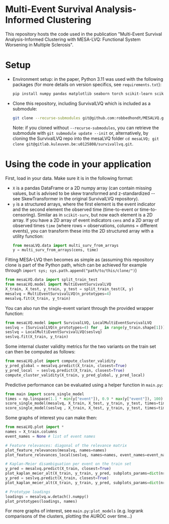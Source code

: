 # Multi-Event Survival Analysis-Informed Clustering
This repository hosts the code used in the publication "Multi-Event Survival Analysis-Informed Clustering with MESA-LVQ: Functional System Worsening in Multiple Sclerosis".

# Setup
- Environment setup: in the paper, Python 3.11 was used with the following packages (for more details on version specifics, see `requirements.txt`):
    ```bash
    pip install numpy pandas matplotlib seaborn torch scikit-learn scikit-survival genieclust
    ```
- Clone this repository, including SurvivalLVQ which is included as a submodule:
    ```bash
    git clone --recurse-submodules git@github.com:robbedhondt/MESALVQ.git
    ```
    Note: if you cloned without `--recurse-submodules`, you can retrieve the submodule with `git submodule update --init` or, alternatively, by cloning the SurvivalLVQ repo into the mesaLVQ folder `cd mesaLVQ; git clone git@gitlab.kuleuven.be:u0125808/survivallvq.git`.

# Using the code in your application
First, load in your data. Make sure it is in the following format: 
- `X` is a pandas DataFrame or a 2D numpy array (can contain missing values, but is advised to be skew transformed and z-standardized -- see SkewTransformer in the original SurvivalLVQ repository).
- `y` is a structured arrays, where the first element is the event indicator and the second element the observed time (time-to-event or time-to-censoring). Similar as in `scikit-surv`, but now each element is a 2D array. If you have a 2D array of event indicators `cens` and a 2D array of observed times `time` (where rows = observations, columns = different events), you can transform these into the 2D structured array with a utility function:
    ```python
    from mesaLVQ.data import multi_surv_from_arrays
    y = multi_surv_from_arrays(cens, time)
    ```

Fitting MESA-LVQ then becomes as simple as (assuming this repository clone is part of the Python path, which can be achieved for example through `import sys; sys.path.append("path/to/this/clone/")`)
```python
from mesaLVQ.data import split_train_test
from mesaLVQ.model import MultiEventSurvivalLVQ
X_train, X_test, y_train, y_test = split_train_test(X, y)
mesalvq = MultiEventSurvivalLVQ(n_prototypes=4)
mesalvq.fit(X_train, y_train)
```

You can also run the single-event variant through the provided wrapper function:
```python
from mesaLVQ.model import SurvivalLVQ, LocalMultiEventSurvivalLVQ
seslvq = [SurvivalLVQ(n_prototypes=4) for _ in range(y_train.shape[1])]
seslvq = LocalMultiEventSurvivalLVQ(seslvq)
seslvq.fit(X_train, y_train)
```

Some internal cluster validity metrics for the two variants on the train set can then be computed as follows:
```python
from mesaLVQ.plot import compute_cluster_validity
y_pred_global = mesalvq.predict(X_train, closest=True)
y_pred_local  = seslvq.predict(X_train, closest=True)
compute_cluster_validity(X_train, y_pred_global, y_pred_local)
```

Predictive performance can be evaluated using a helper function in `main.py`:
```python
from main import score_single_model
times = np.linspace(1.1 * min(y["event"]), 0.9 * max(y["event"]), 100) # to calculate IBS / IAUROC
score_single_model(mesalvq, X_train, X_test, y_train, y_test, times=times) 
score_single_model(seslvq , X_train, X_test, y_train, y_test, times=times) 
```

Some graphs of interest you can make then:
```python
from mesaLVQ.plot import *
names = X_train.columns
event_names = None # list of event names

# Feature relevances: diagonal of the relevance matrix
plot_feature_relevances(mesalvq, names=names)
plot_feature_relevances_local(seslvq, names=names, event_names=event_names)

# Kaplan-Meier disambiguation per event on the train set
y_pred = mesalvq.predict(X_train, closest=True)
plot_kaplan_meier_alt(X_train, y_train, y_pred, subplots_params=dict(nrows=2, ncols=4, figsize=(9,4)))
y_pred = seslvq.predict(X_train, closest=True)
plot_kaplan_meier_alt(X_train, y_train, y_pred, subplots_params=dict(nrows=2, ncols=4, figsize=(9,4)))

# Prototype loadings
loadings = mesalvq.w.detach().numpy()
plot_prototypes(loadings, names)
```

For more graphs of interest, see `main.py:plot_models` (e.g. logrank comparisons of the clusters, plotting the AUROC over time...)
